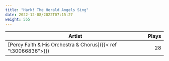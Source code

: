 ```yaml
---
title: "Hark! The Herald Angels Sing"
date: 2022-12-08/2022T07:15:27
weight: 555
---
```




 Artist | Plays 
----- | -----:
[Percy Faith & His Orchestra & Chorus]({{< ref "t30066836">}}) | 28
